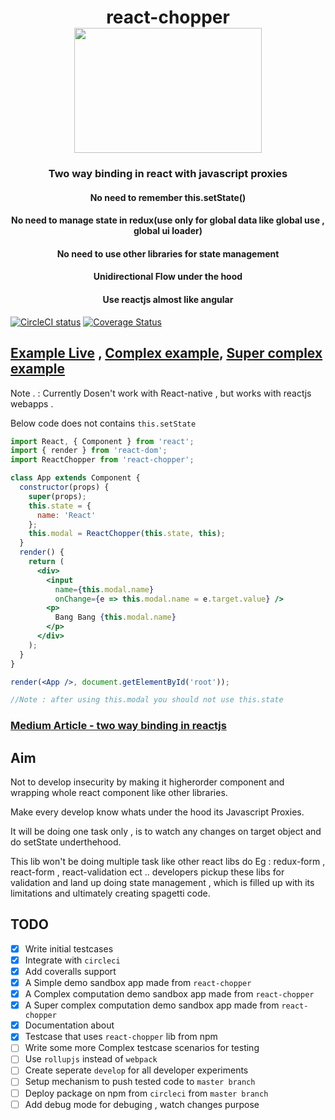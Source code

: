<h1 align="center">
react-chopper
<br>
<img src="https://raw.githubusercontent.com/pawarvijay/react-chopper/master/helicopter.svg?sanitize=true" width="300" height="200"/>
</h1>

<h3 align="center">Two way binding in react with javascript proxies</h3>
<h4 align="center">No need to remember this.setState()</h4>
<h4 align="center">No need to manage state in redux(use only for global data like global use , global ui loader)</h4>
<h4 align="center">No need to use other libraries for state management</h4>
<h4 align="center">Unidirectional Flow under the hood</h4>
<h4 align="center">Use reactjs almost like angular</h4>

[![CircleCI status](https://circleci.com/gh/pawarvijay/react-chopper/tree/master.svg?style=shield&circle-token=:circle-token)](https://circleci.com/gh/pawarvijay/react-chopper/tree/master)
[![Coverage Status](https://coveralls.io/repos/github/pawarvijay/react-chopper/badge.svg?branch=master&style=flat)](https://coveralls.io/github/pawarvijay/react-chopper?branch=master)

## [Example Live](https://stackblitz.com/edit/simple-react-chopper) ,  [Complex example](https://stackblitz.com/edit/complex-react-chopper),  [Super complex example](https://stackblitz.com/edit/super-complex-react-chopper)

Note . : Currently Dosen't work with React-native , but works with reactjs webapps .

 Below code does not contains ```this.setState```
 
```jsx
import React, { Component } from 'react';
import { render } from 'react-dom';
import ReactChopper from 'react-chopper';

class App extends Component {
  constructor(props) {
    super(props);
    this.state = {
      name: 'React'
    };
    this.modal = ReactChopper(this.state, this);
  }
  render() {
    return (
      <div>
        <input
          name={this.modal.name}
          onChange={e => this.modal.name = e.target.value} />
        <p>
          Bang Bang {this.modal.name}
        </p>
      </div>
    );
  }
}

render(<App />, document.getElementById('root'));

//Note : after using this.modal you should not use this.state
```

### [Medium Article - two way binding in reactjs](https://medium.com/@vijay777pawar/two-way-binding-in-reactjs-made-possible-react-chopper-900b8f737a24)


## Aim 

Not to develop insecurity by making it higherorder component and wrapping whole react component like other libraries. 

Make every develop know whats under the hood its Javascript Proxies.

It will be doing one task only , is to watch any changes on target object and do setState underthehood.

This lib won't be doing multiple task like other react libs do
Eg : redux-form , react-form , react-validation ect .. developers pickup these libs for validation and land up doing state management , which is filled up with its limitations and ultimately creating spagetti code. 

## TODO

- [x] Write initial testcases
- [x] Integrate with `circleci`
- [x] Add coveralls support
- [x] A Simple demo sandbox app made from `react-chopper`
- [x] A Complex computation demo sandbox app made from `react-chopper`
- [x] A Super complex computation demo sandbox app made from `react-chopper`
- [x] Documentation about
- [x] Testcase that uses `react-chopper` lib from npm
- [ ] Write some more Complex testcase scenarios for testing
- [ ] Use `rollupjs` instead of `webpack`
- [ ] Create seperate `develop` for all developer experiments
- [ ] Setup mechanism to push tested code to `master branch` 
- [ ] Deploy package on npm from `circleci` from `master branch`
- [ ] Add debug mode for debuging , watch changes purpose
